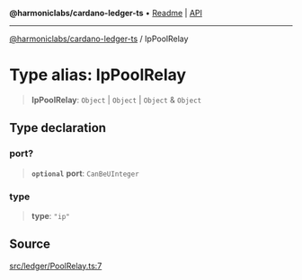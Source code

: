 **@harmoniclabs/cardano-ledger-ts** • [Readme](../Introduction) \| [API](../globals)

***

[@harmoniclabs/cardano-ledger-ts](../Introduction) / IpPoolRelay

# Type alias: IpPoolRelay

> **IpPoolRelay**: `Object` \| `Object` \| `Object` & `Object`

## Type declaration

### port?

> **`optional`** **port**: `CanBeUInteger`

### type

> **type**: `"ip"`

## Source

[src/ledger/PoolRelay.ts:7](https://github.com/HarmonicLabs/cardano-ledger-ts/blob/d1659b0/src/ledger/PoolRelay.ts#L7)

